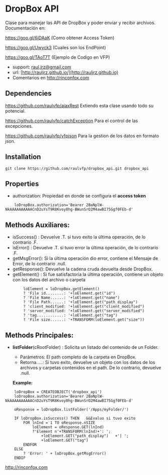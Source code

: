 # DropBox API

Clase para manejar las API de DropBox y poder enviar y recibir archivos.
Documentación en:

https://goo.gl/6jDAaK (Como obtener Access Token)

https://goo.gl/Uwyck3 (Cuales son los EndPoint)

https://goo.gl/TAoT7T (Ejemplo de Codigo en VFP)


* support: raul.jrz@gmail.com
* url: [http://rauljrz.github.io/](http://rauljrz.github.io)
* Comentarios en http://rinconfox.com


## Dependencies
https://github.com/raulvfp/ajaxRest
    Extiendo esta clase usando todo su potencial.
    
https://github.com/raulvfp/catchException
    Para el control de las excepciones.
    
https://github.com/raulvfp/vfpjson
    Para la gestion de los datos en formato json.
    

## Installation
```
git clone https://github.com/raulvfp/dropbox_api.git dropbox_api
```

## Properties 
- authorization: Propiedad en donde se configura el **access token**
```
	loDropBox.authorization='Bearer 2BaNplW-NkAAAAAAAAAACnD2uYsT9R8Kvoy0hg-BWunSrO2M4awBI75Ggf0FEb-d'
```

## Methods Auxiliares:
- isSuccess()  : Devuelve .T. si tuvo exito la última operación, de lo contrario .F.
- isError()    : Devuelve .T. si tuvo error la última operación, de lo contrario .F.
- getMsgError(): Si la última operación dio error, contiene el Mensaje de Error, de lo contrario .null.
- getResponse(): Devuelve la cadena cruda devuelta desde DropBox.
- getElement() : Si fue satisfactoria la última operación, contiene un objeto con los datos del archivo o carpeta
```
		loElement = loDropBox.getElement()
		? 'File id........: '+loElement.get("id")
		? 'File Name......: '+loElement.get("name")
		? 'File Path......: '+loElement.get("path_display")
		? 'client_modified: '+loElement.get("client_modified")
		? 'server_modified: '+loElement.get("server_modified")
		? 'tag............: '+loElement.get("tag")
		? 'File size......: '+TRANSFORM(loElement.get("size"))
```

## Methods Principales:
- **listFolder**(cRootFolder) : Solicita un listado del contenido de un Folder.
    + Parámetros: El path completo de la carpeta en DropBox.
    + Retorna.....: Si tuvo exito, devuelve un objeto con los datos de los archivos y carpetas contenidos en el path. De lo contrario, devuelve .null.
		

  **Example:**

```
	loDropBox = CREATEOBJECT('dropbox_api')
	loDropBox.authorization='Bearer 2BaNplW-NkAAAAAAAAAACnD2uYsT9R8Kvoy0hg-BWunSrO2M4awBI75Ggf0FEb-d'
    
	oResponse = loDropBox.listFolder('/Apps/myFolder/')

	IF loDropBox.isSuccess() THEN   &&Evaluo si tuvo exito
		FOR lnInd = 1 TO oResponse.nSIZE
			loElement = oResponse.GET(lnInd)
			?'Element n'+TRANSFORM(lnInd)+': ';
				+loElement.GET("path_display")   +'| ';
				+loElement.GET("tag")
		ENDFOR
	ELSE
		? 'Error: ' + loDropBox.getMsgError()
	ENDIF
```

http://rinconfox.com
